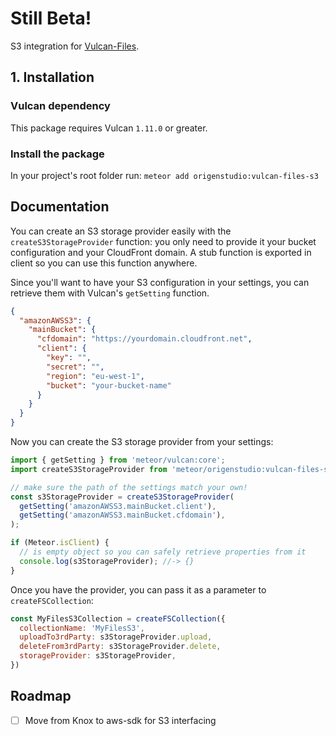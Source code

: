 # Still Beta!

S3 integration for [Vulcan-Files](https://github.com/OrigenStudio/vulcan-files).

## 1. Installation

### Vulcan dependency

This package requires Vulcan `1.11.0` or greater.

### Install the package

In your project's root folder run:
`meteor add origenstudio:vulcan-files-s3`

## Documentation

You can create an S3 storage provider easily with the `createS3StorageProvider` function: you only need to provide it your bucket configuration and your CloudFront domain. A stub function is exported in client so you can use this function anywhere.

Since you'll want to have your S3 configuration in your settings, you can retrieve them with Vulcan's `getSetting` function.

```json
{
  "amazonAWSS3": {
    "mainBucket": {
      "cfdomain": "https://yourdomain.cloudfront.net",
      "client": {
        "key": "",
        "secret": "",
        "region": "eu-west-1",
        "bucket": "your-bucket-name"
      }
    }
  }
}
```

Now you can create the S3 storage provider from your settings:

```js
import { getSetting } from 'meteor/vulcan:core';
import createS3StorageProvider from 'meteor/origenstudio:vulcan-files-s3';

// make sure the path of the settings match your own!
const s3StorageProvider = createS3StorageProvider(
  getSetting('amazonAWSS3.mainBucket.client'),
  getSetting('amazonAWSS3.mainBucket.cfdomain'),
);

if (Meteor.isClient) {
  // is empty object so you can safely retrieve properties from it
  console.log(s3StorageProvider); //-> {}
}

```

Once you have the provider, you can pass it as a parameter to `createFSCollection`:

```js
const MyFilesS3Collection = createFSCollection({
  collectionName: 'MyFilesS3',
  uploadTo3rdParty: s3StorageProvider.upload,
  deleteFrom3rdParty: s3StorageProvider.delete,
  storageProvider: s3StorageProvider,
})
```

## Roadmap

- [ ] Move from Knox to aws-sdk for S3 interfacing
